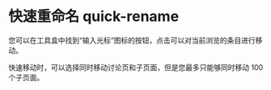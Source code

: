 # 快速重命名 quick-rename

您可以在工具盒中找到“输入光标”图标的按钮，点击可以对当前浏览的条目进行移动。

快速移动时，可以选择同时移动讨论页和子页面，但是您最多只能够同时移动 100 个子页面。
